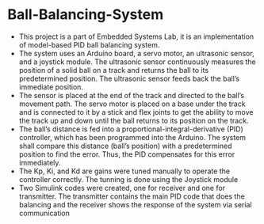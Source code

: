 # Ball-Balancing-System
- This project is a part of Embedded Systems Lab, it is an implementation of model-based PID ball balancing system.
- The system uses an Arduino board, a servo motor, an ultrasonic sensor, and a joystick module. The ultrasonic sensor continuously measures the position of a solid ball on a track and returns the ball to its predetermined position. The ultrasonic sensor feeds back the ball’s immediate position.
- The sensor is placed at the end of the track and directed to the ball’s movement path. The servo motor is placed on a base under the track and is connected to it by a stick and flex joints to get the ability to move the track up and down until the ball returns to its position on the track.
- The ball’s distance is fed into a proportional-integral-derivative (PID) controller, which has been programmed into the Arduino. The system shall compare this distance (ball’s position) with a predetermined position to find the error. Thus, the PID compensates for this error immediately.
- The Kp, Ki, and Kd are gains were tuned manually to operate the controller correctly. The tunning is done using the Joystick module
- Two Simulink codes were created, one for receiver and one for transmitter. The transmitter contains the main PID code that does the balancing and the receiver shows the response of the system via serial communication 
